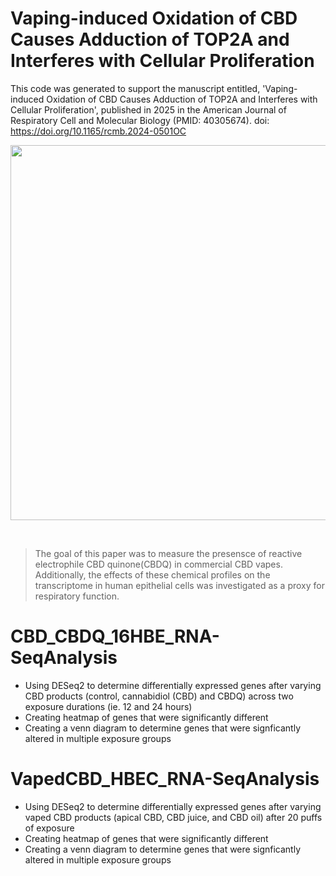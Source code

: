 # Vaping-induced Oxidation of CBD Causes Adduction of TOP2A and Interferes with Cellular Proliferation

This code was generated to support the manuscript entitled, 'Vaping-induced Oxidation of CBD Causes Adduction of TOP2A and Interferes with Cellular Proliferation', published in 2025 in the American Journal of Respiratory Cell and Molecular Biology (PMID: 40305674). doi: https://doi.org/10.1165/rcmb.2024-0501OC 

<p align="center">
<img src = 'https://github.com/user-attachments/files/20531312/RCMB20240501OC_AU.2.pdf' width = '600'>
</p>


<br>


> The goal of this paper was to measure the presensce of reactive electrophile CBD quinone(CBDQ) in commercial CBD vapes. Additionally, the effects of these chemical profiles on the transcriptome in human epithelial cells was investigated as a proxy for respiratory function. 

# CBD_CBDQ_16HBE_RNA-SeqAnalysis
- Using DESeq2 to determine differentially expressed genes after varying CBD products (control, cannabidiol (CBD) and CBDQ) across two exposure durations (ie. 12 and 24 hours)
- Creating heatmap of genes that were significantly different
- Creating a venn diagram to determine genes that were signficantly altered in multiple exposure groups

# VapedCBD_HBEC_RNA-SeqAnalysis
- Using DESeq2 to determine differentially expressed genes after varying vaped CBD products (apical CBD, CBD juice, and CBD oil) after 20 puffs of exposure
- Creating heatmap of genes that were significantly different
- Creating a venn diagram to determine genes that were signficantly altered in multiple exposure groups
